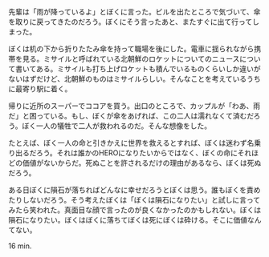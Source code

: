 先輩は「雨が降っているよ」とぼくに言った。ビルを出たところで気づいて、傘を取りに戻ってきたのだろう。ぼくにそう言ったあと、またすぐに出て行ってしまった。

ぼくは机の下から折りたたみ傘を持って職場を後にした。電車に揺られながら携帯を見る。ミサイルと呼ばれている北朝鮮のロケットについてのニュースについて書いてある。ミサイルも打ち上げロケットも積んでいるものくらいしか違いがないはずだけど、北朝鮮のものはミサイルらしい。そんなことを考えているうちに最寄り駅に着く。

帰りに近所のスーパーでココアを買う。出口のところで、カップルが「わあ、雨だ」と困っている。もし、ぼくが傘をあげれば、この二人は濡れなくて済むだろう。ぼく一人の犠牲で二人が救われるのだ。そんな想像をした。

たとえば、ぼく一人の命と引きかえに世界を救えるとすれば、ぼくは迷わず名乗り出るだろう。それは誰かのHEROになりたいからではなく、ぼくの命にそれほどの価値がないからだ。死ぬことを許されるだけの理由があるなら、ぼくは死ぬだろう。

ある日ぼくに隕石が落ちればどんなに幸せだろうとぼくは思う。誰もぼくを責めたりしないだろう。そう考えたぼくは「ぼくは隕石になりたい」と試しに言ってみたら笑われた。真面目な顔で言ったのが良くなかったのかもしれない。ぼくは隕石になりたい。ぼくはぼくに落ちてぼくは死にぼくは砕ける。そこに価値なんてない。

16 min.
